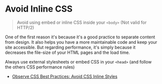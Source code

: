 # Avoid Inline CSS

> Avoid using embed or inline CSS inside your `<body>` (Not valid for HTTP/2)

One of the first reason it's because it's a good practice to separate content from design. It also helps you have a more maintainable code and keep your site accessible. But regarding performance, it's simply because it decreases the file-size of your HTML pages and the load time.

Always use external stylesheets or embed CSS in your `<head>` (and follow the others CSS performance rules)

- [Observe CSS Best Practices: Avoid CSS Inline Styles](https://www.lifewire.com/avoid-inline-styles-for-css-3466846)
